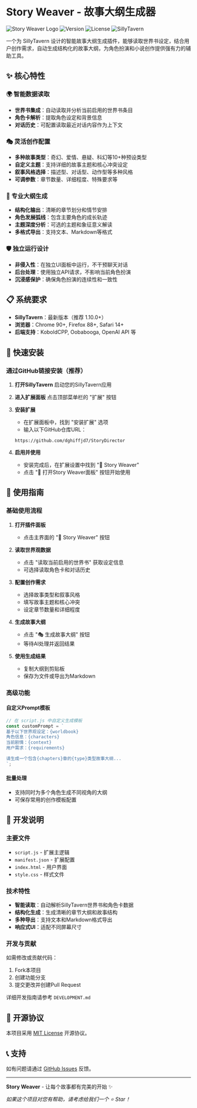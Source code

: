 # Story Weaver - 故事大纲生成器

![Story Weaver Logo](https://img.shields.io/badge/Story%20Weaver-故事大纲生成器-blue?style=for-the-badge)
![Version](https://img.shields.io/badge/Version-1.0.0-green?style=flat-square)
![License](https://img.shields.io/badge/License-MIT-yellow?style=flat-square)
![SillyTavern](https://img.shields.io/badge/SillyTavern-Compatible-purple?style=flat-square)

一个为 SillyTavern 设计的智能故事大纲生成插件，能够读取世界书设定，结合用户创作需求，自动生成结构化的故事大纲，为角色扮演和小说创作提供强有力的辅助工具。

## ✨ 核心特性

### 🌍 智能数据读取
- **世界书集成**：自动读取并分析当前启用的世界书条目
- **角色卡解析**：提取角色设定和背景信息
- **对话历史**：可配置读取最近对话内容作为上下文

### 🎭 灵活创作配置
- **多种故事类型**：奇幻、爱情、悬疑、科幻等10+种预设类型
- **自定义主题**：支持详细的故事主题和核心冲突设定
- **叙事风格选择**：描述型、对话型、动作型等多种风格
- **可调参数**：章节数量、详细程度、特殊要求等

### 📖 专业大纲生成
- **结构化输出**：清晰的章节划分和情节安排
- **角色发展弧线**：包含主要角色的成长轨迹
- **主题深度分析**：可选的主题和象征意义解读
- **多格式导出**：支持文本、Markdown等格式

### 🛡️ 独立运行设计
- **非侵入性**：在独立UI面板中运行，不干预聊天对话
- **后台处理**：使用独立API请求，不影响当前角色扮演
- **沉浸感保护**：确保角色扮演的连续性和一致性

## 📋 系统要求

- **SillyTavern**：最新版本（推荐 1.10.0+）
- **浏览器**：Chrome 90+, Firefox 88+, Safari 14+
- **后端支持**：KoboldCPP, Oobabooga, OpenAI API 等

## 🚀 快速安装

### 通过GitHub链接安装（推荐）

1. **打开SillyTavern**
   启动您的SillyTavern应用

2. **进入扩展面板**
   点击顶部菜单栏的 "扩展" 按钮

3. **安装扩展**
   - 在扩展面板中，找到 "安装扩展" 选项
   - 输入以下GitHub仓库URL：
   ```
   https://github.com/dghiffjd7/StoryDirector
   ```

4. **启用并使用**
   - 安装完成后，在扩展设置中找到 "📖 Story Weaver"
   - 点击 "📖 打开Story Weaver面板" 按钮开始使用

## 📖 使用指南

### 基础使用流程

1. **打开插件面板**
   - 点击主界面的 "📖 Story Weaver" 按钮

2. **读取世界观数据**
   - 点击 "读取当前启用的世界书" 获取设定信息
   - 可选择读取角色卡和对话历史

3. **配置创作需求**
   - 选择故事类型和叙事风格
   - 填写故事主题和核心冲突
   - 设定章节数量和详细程度

4. **生成故事大纲**
   - 点击 "🎭 生成故事大纲" 按钮
   - 等待AI处理并返回结果

5. **使用生成结果**
   - 复制大纲到剪贴板
   - 保存为文件或导出为Markdown

### 高级功能

#### 自定义Prompt模板
```javascript
// 在 script.js 中自定义生成模板
const customPrompt = `
基于以下世界观设定：{worldbook}
角色信息：{characters}
当前剧情：{context}
用户需求：{requirements}

请生成一个包含{chapters}章的{type}类型故事大纲...
`;
```

#### 批量处理
- 支持同时为多个角色生成不同视角的大纲
- 可保存常用的创作模板配置

## 🔧 开发说明

### 主要文件
- `script.js` - 扩展主逻辑
- `manifest.json` - 扩展配置
- `index.html` - 用户界面
- `style.css` - 样式文件

### 技术特性
- **智能读取**：自动解析SillyTavern世界书和角色卡数据
- **结构化生成**：生成清晰的章节大纲和故事结构
- **多种导出**：支持文本和Markdown格式导出
- **响应式UI**：适配不同屏幕尺寸

### 开发与贡献

如需修改或贡献代码：
1. Fork本项目
2. 创建功能分支
3. 提交更改并创建Pull Request

详细开发指南请参考 `DEVELOPMENT.md`

## 📄 开源协议

本项目采用 [MIT License](LICENSE) 开源协议。

## 📞 支持

如有问题请通过 [GitHub Issues](https://github.com/your-username/story-weaver-plugin/issues) 反馈。

---

**Story Weaver** - 让每个故事都有完美的开始 ✨

*如果这个项目对您有帮助，请考虑给我们一个 ⭐ Star！*
